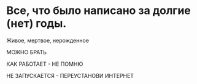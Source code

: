 # Все, что было написано за долгие (нет) годы.
Живое, мертвое, нерожденное

МОЖНО БРАТЬ

КАК РАБОТАЕТ - НЕ ПОМНЮ

НЕ ЗАПУСКАЕТСЯ - ПЕРЕУСТАНОВИ ИНТЕРНЕТ
